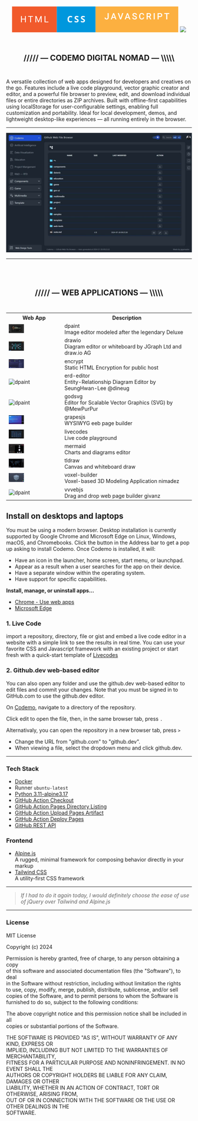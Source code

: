 <p align="center">  
  <a href="https://github.com/gigamaster/codemo">
  <img src="html-css-javascript.svg" width="auto" alt="Codemo Digital Nomad"></a>
  <img src="http://ForTheBadge.com/images/badges/powered-by-electricity.svg">
</p>

<h2 align="center">
<br />
///// — CODEMO DIGITAL NOMAD — \\\\\
<br /><br />
</h2>


<p>
A versatile collection of web apps designed for developers and creatives on the go. Features include a live code playground, vector graphic creator and editor, and a powerful file browser to preview, edit, and download individual files or entire directories as ZIP archives. Built with offline-first capabilities using localStorage for user-configurable settings, enabling full customization and portability. Ideal for local development, demos, and lightweight desktop-like experiences — all running entirely in the browser.</p>

--- 
  
[![HCodemo Screenshot](codemo-screen.jpg)](https://gigamaster.github.io/codemo/)
  
--- 

<h2 align="center">
<br />
<br />
///// — WEB APPLICATIONS — \\\\\
<br /><br />
</h2>

<table>
<tr><th width="30%">Web App</th><th>Description</th></tr>
<tr><td width="30%"><img src="app/web-app/dpaint.webp" width="30%" height="auto" alt="dpaint"></td><td>dpaint<br>Image editor modeled after the legendary Deluxe</td></tr>
<tr><td width="30%"><img src="app/web-app/drawio.webp" width="30%" height="auto" alt="dpaint"></td><td>drawio<br>Diagram editor or whiteboard by JGraph Ltd and draw.io AG</th></tr>
<tr><td width="30%"><img src="app/web-app/encrypt.webp" width="30%" height="auto" alt="dpaint"></td><td>encrypt<br>Static HTML Encryption for public host</th></tr>
<tr><td width="30%"><img src="app/web-app/erd-editor.webp" width="30%" height="auto" alt="dpaint"></td><td>erd-editor<br>Entity-Relationship Diagram Editor by SeungHwan-Lee @dineug</th></tr>
<tr><td width="30%"><img src="app/web-app/godsvg.webp" width="30%" height="auto" alt="dpaint"></td><td>godsvg<br>Editor for Scalable Vector Graphics (SVG) by @MewPurPur</th></tr>
<tr><td width="30%"><img src="app/web-app/grapesjs.webp" width="30%" height="auto" alt="dpaint"></td><td>grapesjs<br>WYSIWYG eeb page builder</th></tr>
<tr><td width="30%"><img src="app/web-app/livecodes.webp" width="30%" height="auto" alt="dpaint"></td><td>livecodes<br>Live code playground</th></tr>
<tr><td width="30%"><img src="app/web-app/mermaid.webp" width="30%" height="auto" alt="dpaint"></td><td>mermaid<br>Charts and diagrams editor</th></tr>
<tr><td width="30%"><img src="app/web-app/tldraw.webp" width="30%" height="auto" alt="dpaint"></td><td>tldraw<br>Canvas and whiteboard draw</th></tr>
<tr><td width="30%"><img src="app/web-app/voxel-builder.webp" width="30%" height="auto" alt="dpaint"></td><td>voxel-builder<br>Voxel-based 3D Modeling Application  nimadez</th></tr>
<tr><td width="30%"><img src="app/web-app/vvvebjs.webp" width="30%" height="auto" alt="dpaint"></td><td>vvvebjs<br>Drag and drop web page builder givanz</th></tr>
</table>


## Install on desktops and laptops

You must be using a modern browser. Desktop installation is currently supported by Google Chrome and Microsoft Edge on Linux, Windows, macOS, and Chromebooks. Click the button in the Address bar to get a pop up asking to install Codemo. Once Codemo is installed, it will:

- Have an icon in the launcher, home screen, start menu, or launchpad.
- Appear as a result when a user searches for the app on their device.
- Have a separate window within the operating system.
- Have support for specific capabilities.

**Install, manage, or uninstall apps...**  
- [Chrome - Use web apps](https://support.google.com/chrome/answer/9658361?hl=en&co=GENIE.Platform%3DDesktop)
- [Microsoft Edge](https://support.microsoft.com/en-us/topic/install-manage-or-uninstall-apps-in-microsoft-edge-0c156575-a94a-45e4-a54f-3a84846f6113)

### 1. Live Code

import a repository, directory, file or gist and embed a live code editor in a website with a simple link to see the results in real time. You can use your favorite CSS and Javascript framework with an existing project or start fresh with a quick-start template of [Livecodes](https://gigamaster.github.io/livecodes/)  

### 2. Github.dev web-based editor

You can also open any folder and use the github.dev web-based editor to edit files and commit your changes. Note that you must be signed in to GitHub.com to use the github.dev editor.

On [Codemo](https://gigamaster.github.io/codemo/), navigate to a directory of the repository.   

Click edit to open the file, then, in the same browser tab, press `.` 

Alternativaly, you can open the repository in a new browser tab, press `>`

- Change the URL from "github.com" to "github.dev".
- When viewing a file, select the  dropdown menu and click github.dev.

--- 

### Tech Stack

- [Docker](https://www.docker.com/) 
- Runner `ubuntu-latest` 
- [Python 3.11-alpine3.17](https://www.python.org/)  
- [GitHub Action Checkout](https://github.com/actions/checkout)
- [GitHub Action Pages Directory Listing](https://github.com/jayanta525/github-pages-directory-listing)
- [GitHub Action Upload Pages Artifact](https://github.com/actions/upload-pages-artifact)
- [GitHub Action Deploy Pages](https://github.com/actions/deploy-pages)
- [GitHub REST API](https://docs.github.com/en/rest?apiVersion=2022-11-28)

### Frontend 

- [Alpine.js](https://alpinejs.dev)   
  A rugged, minimal framework for composing behavior directly in your markup
- [Tailwind CSS](https://tailwindcss.com/)   
  A utility-first CSS framework
   
---


  > 
  > _If I had to do it again today, I would definitely choose the ease of use of jQuery over Tailwind and Alpine.js_
  >


--- 

### License

MIT License

Copyright (c) 2024

Permission is hereby granted, free of charge, to any person obtaining a copy   
of this software and associated documentation files (the "Software"), to deal   
in the Software without restriction, including without limitation the rights   
to use, copy, modify, merge, publish, distribute, sublicense, and/or sell   
copies of the Software, and to permit persons to whom the Software is   
furnished to do so, subject to the following conditions:   
   
The above copyright notice and this permission notice shall be included in all   
copies or substantial portions of the Software.   

THE SOFTWARE IS PROVIDED "AS IS", WITHOUT WARRANTY OF ANY KIND, EXPRESS OR   
IMPLIED, INCLUDING BUT NOT LIMITED TO THE WARRANTIES OF MERCHANTABILITY,   
FITNESS FOR A PARTICULAR PURPOSE AND NONINFRINGEMENT. IN NO EVENT SHALL THE   
AUTHORS OR COPYRIGHT HOLDERS BE LIABLE FOR ANY CLAIM, DAMAGES OR OTHER   
LIABILITY, WHETHER IN AN ACTION OF CONTRACT, TORT OR OTHERWISE, ARISING FROM,   
OUT OF OR IN CONNECTION WITH THE SOFTWARE OR THE USE OR OTHER DEALINGS IN THE   
SOFTWARE.
